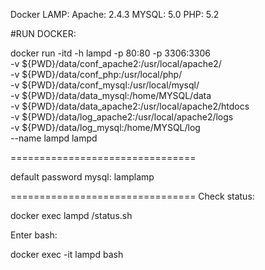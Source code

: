 Docker LAMP:
Apache: 2.4.3
MYSQL: 5.0
PHP: 5.2


#RUN DOCKER:

docker run -itd -h lampd -p 80:80 -p 3306:3306 \
-v ${PWD}/data/conf_apache2:/usr/local/apache2/ \
-v ${PWD}/data/conf_php:/usr/local/php/ \
-v ${PWD}/data/conf_mysql:/usr/local/mysql/ \
-v ${PWD}/data/data_mysql:/home/MYSQL/data \
-v ${PWD}/data/data_apache2:/usr/local/apache2/htdocs \
-v ${PWD}/data/log_apache2:/usr/local/apache2/logs \
-v ${PWD}/data/log_mysql:/home/MYSQL/log \
--name lampd lampd

================================

default password mysql: lamplamp

================================
Check status:

docker exec lampd /status.sh

Enter bash:

 docker exec -it lampd bash
